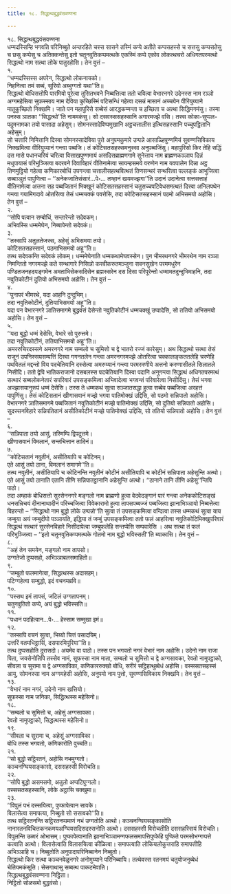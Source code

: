```yaml
---
title: १८. सिद्धत्थबुद्धवंसवण्णना

---
```

१८. सिद्धत्थबुद्धवंसवण्णना  
धम्मदस्सिम्हि भगवति परिनिब्बुते अन्तरहिते चस्स सासने तस्मिं कप्पे अतीते कप्पसहस्से च सत्तसु कप्पसतेसु च छसु कप्पेसु च अतिक्कन्तेसु इतो चतुनवुतिकप्पमत्थके एकस्मिं कप्पे एकोव लोकत्थचरो अधिगतपरमत्थो सिद्धत्थो नाम सत्था लोके पातुरहोसि। तेन वुत्तं –  
१.  
‘‘धम्मदस्सिस्स अपरेन, सिद्धत्थो लोकनायको।  
निहनित्वा तमं सब्बं, सूरियो अब्भुग्गतो यथा’’ति॥  
सिद्धत्थो बोधिसत्तोपि पारमियो पूरेत्वा तुसितभवने निब्बत्तित्वा ततो चवित्वा वेभारनगरे उदेनस्स नाम रञ्ञो अग्गमहेसिया सुफस्साय नाम देविया कुच्छिस्मिं पटिसन्धिं गहेत्वा दसन्नं मासानं अच्चयेन वीरियुय्याने मातुकुच्छितो निक्खमि। जाते पन महापुरिसे सब्बेसं आरद्धकम्मन्ता च इच्छिता च अत्था सिद्धिमगमंसु। तस्मा पनस्स ञातका ‘‘सिद्धत्थो’’ति नाममकंसु। सो दसवस्ससहस्सानि अगारमज्झे वसि। तस्स कोका-सुप्पल-पदुमनामका तयो पासादा अहेसुम्। सोमनस्सादेविप्पमुखानि अट्ठचत्तालीस इत्थिसहस्सानि पच्चुपट्ठितानि अहेसुम्।  
सो चत्तारि निमित्तानि दिस्वा सोमनस्सादेविया पुत्ते अनुपमकुमारे उप्पन्ने आसाळ्हिपुण्णमियं सुवण्णसिविकाय निक्खमित्वा वीरियुय्यानं गन्त्वा पब्बजि। तं कोटिसतसहस्समनुस्सा अनुपब्बजिंसु। महापुरिसो किर तेहि सद्धिं दस मासे पधानचरियं चरित्वा विसाखपुण्णमायं असदिसब्राह्मणगामे सुनेत्ताय नाम ब्राह्मणकञ्ञाय दिन्नं मधुपायासं परिभुञ्जित्वा बदरवने दिवाविहारं वीतिनामेत्वा सायन्हसमये वरुणेन नाम यवपालेन दिन्ना अट्ठ तिणमुट्ठियो गहेत्वा कणिकारबोधिं उपगन्त्वा चत्तालीसहत्थवित्थतं तिणसन्थरं सन्थरित्वा पल्लङ्कं आभुजित्वा सब्बञ्ञुतं पापुणित्वा – ‘‘अनेकजातिसंसारं…पे॰… तण्हानं खयमज्झगा’’ति उदानं उदानेत्वा सत्तसत्ताहं वीतिनामेत्वा अत्तना सह पब्बजितानं भिक्खूनं कोटिसतसहस्सानं चतुसच्चपटिवेधसमत्थतं दिस्वा अनिलपथेन गन्त्वा गयामिगदाये ओतरित्वा तेसं धम्मचक्कं पवत्तेसि, तदा कोटिसतसहस्सानं पठमो अभिसमयो अहोसि। तेन वुत्तं –  
२.  
‘‘सोपि पत्वान सम्बोधिं, सन्तारेन्तो सदेवकम्।  
अभिवस्सि धम्ममेघेन, निब्बापेन्तो सदेवकं॥  
३.  
‘‘तस्सापि अतुलतेजस्स, अहेसुं अभिसमया तयो।  
कोटिसतसहस्सानं, पठमाभिसमयो अहू’’ति॥  
तत्थ सदेवकन्ति सदेवकं लोकम्। धम्ममेघेनाति धम्मकथामेघवस्सेन। पुन भीमरथनगरे भीमरथेन नाम रञ्ञा निमन्तितो नगरमज्झे कते सन्थागारे निसिन्नो करवीकरुतमञ्जुना सवनसुखेन परममधुरेन पण्डितजनहदयङ्गमेन अमताभिसेकसदिसेन ब्रह्मस्सरेन दस दिसा परिपूरेन्तो धम्मामतदुन्दुभिमाहनि, तदा नवुतिकोटीनं दुतियो अभिसमयो अहोसि। तेन वुत्तं –  
४.  
‘‘पुनापरं भीमरथे, यदा आहनि दुन्दुभिम्।  
तदा नवुतिकोटीनं, दुतियाभिसमयो अहू’’ति॥  
यदा पन वेभारनगरे ञातिसमागमे बुद्धवंसं देसेन्तो नवुतिकोटीनं धम्मचक्खुं उप्पादेसि, सो ततियो अभिसमयो अहोसि। तेन वुत्तं –  
५.  
‘‘यदा बुद्धो धम्मं देसेसि, वेभारे सो पुरुत्तमे।  
तदा नवुतिकोटीनं, ततियाभिसमयो अहू’’ति॥  
अमररुचिरदस्सने अमरनगरे नाम सम्बलो च सुमित्तो च द्वे भातरो रज्जं कारेसुम्। अथ सिद्धत्थो सत्था तेसं राजूनं उपनिस्सयसम्पत्तिं दिस्वा गगनतलेन गन्त्वा अमरनगरमज्झे ओतरित्वा चक्कालङ्कततलेहि चरणेहि पथवितलं मद्दन्तो विय पदचेतियानि दस्सेत्वा अमरुय्यानं गन्त्वा परमरमणीये अत्तनो करुणासीतले सिलातले निसीदि। ततो द्वेपि भातिकराजानो दसबलस्स पदचेतियानि दिस्वा पदानि अनुगन्त्वा सिद्धत्थं अधिगतपरमत्थं सत्थारं सब्बलोकनेतारं सपरिवारं उपसङ्कमित्वा अभिवादेत्वा भगवन्तं परिवारेत्वा निसीदिंसु। तेसं भगवा अज्झासयानुरूपं धम्मं देसेसि। तस्स ते धम्मकथं सुत्वा सञ्जातसद्धा हुत्वा सब्बेव पब्बजित्वा अरहत्तं पापुणिंसु। तेसं कोटिसतानं खीणासवानं मज्झे भगवा पातिमोक्खं उद्दिसि, सो पठमो सन्निपातो अहोसि। वेभारनगरे ञातिसमागमे पब्बजितानं नवुतिकोटीनं मज्झे पातिमोक्खं उद्दिसि, सो दुतियो सन्निपातो अहोसि। सुदस्सनविहारे सन्निपतितानं असीतिकोटीनं मज्झे पातिमोक्खं उद्दिसि, सो ततियो सन्निपातो अहोसि। तेन वुत्तं –  
६.  
‘‘सन्निपाता तयो आसुं, तस्मिम्पि द्विपदुत्तमे।  
खीणासवानं विमलानं, सन्तचित्तान तादिनं॥  
७.  
‘‘कोटिसतानं नवुतीनं, असीतियापि च कोटिनम्।  
एते आसुं तयो ठाना, विमलानं समागमे’’ति॥  
तत्थ नवुतीनं, असीतियापि च कोटिनन्ति नवुतीनं कोटीनं असीतियापि च कोटीनं सन्निपाता अहेसुन्ति अत्थो। एते आसुं तयो ठानाति एतानि तीणि सन्निपातट्ठानानि अहेसुन्ति अत्थो। ‘‘ठानाने तानि तीणि अहेसु’’न्तिपि पाठो।  
तदा अम्हाकं बोधिसत्तो सुरसेननगरे मङ्गलो नाम ब्राह्मणो हुत्वा वेदवेदङ्गानं पारं गन्त्वा अनेककोटिसङ्खं धनसन्निचयं दीनानाथादीनं परिच्चजित्वा विवेकारामो हुत्वा तापसपब्बज्जं पब्बजित्वा झानाभिञ्ञायो निब्बत्तेत्वा विहरन्तो – ‘‘सिद्धत्थो नाम बुद्धो लोके उप्पन्नो’’ति सुत्वा तं उपसङ्कमित्वा वन्दित्वा तस्स धम्मकथं सुत्वा याय जम्बुया अयं जम्बुदीपो पञ्ञायति, इद्धिया तं जम्बुं उपसङ्कमित्वा ततो फलं आहरित्वा नवुतिकोटिभिक्खुपरिवारं सिद्धत्थं सत्थारं सुरसेनविहारे निसीदापेत्वा जम्बुफलेहि सन्तप्पेसि सम्पवारेसि । अथ सत्था तं फलं परिभुञ्जित्वा – ‘‘इतो चतुनवुतिकप्पमत्थके गोतमो नाम बुद्धो भविस्सती’’ति ब्याकासि। तेन वुत्तं –  
८.  
‘‘अहं तेन समयेन, मङ्गलो नाम तापसो।  
उग्गतेजो दुप्पसहो, अभिञ्ञाबलसमाहितो॥  
९.  
‘‘जम्बुतो फलमानेत्वा, सिद्धत्थस्स अदासहम्।  
पटिग्गहेत्वा सम्बुद्धो, इदं वचनमब्रवि॥  
१०.  
‘‘पस्सथ इमं तापसं, जटिलं उग्गतापनम्।  
चतुनवुतितो कप्पे, अयं बुद्धो भविस्सति॥  
११.  
‘‘पधानं पदहित्वान…पे॰… हेस्साम सम्मुखा इमं॥  
१२.  
‘‘तस्सापि वचनं सुत्वा, भिय्यो चित्तं पसादयिम्।  
उत्तरिं वतमधिट्ठासिं, दसपारमिपूरिया’’ति॥  
तत्थ दुप्पसहोति दुरासदो। अयमेव वा पाठो। तस्स पन भगवतो नगरं वेभारं नाम अहोसि। उदेनो नाम राजा पिता, जयसेनोतिपि तस्सेव नामं, सुफस्सा नाम माता, सम्बलो च सुमित्तो च द्वे अग्गसावका, रेवतो नामुपट्ठाको, सीवला च सुरामा च द्वे अग्गसाविका, कणिकाररुक्खो बोधि, सरीरं सट्ठिहत्थुब्बेधं अहोसि। वस्ससतसहस्सं आयु, सोमनस्सा नाम अग्गमहेसी अहोसि, अनुपमो नाम पुत्तो, सुवण्णसिविकाय निक्खमि। तेन वुत्तं –  
१३.  
‘‘वेभारं नाम नगरं, उदेनो नाम खत्तियो।  
सुफस्सा नाम जनिका, सिद्धित्थस्स महेसिनो॥  
१८.  
‘‘सम्बलो च सुमित्तो च, अहेसुं अग्गसावका।  
रेवतो नामुपट्ठाको, सिद्धत्थस्स महेसिनो॥  
१९.  
‘‘सीवला च सुरामा च, अहेसुं अग्गसाविका।  
बोधि तस्स भगवतो, कणिकारोति वुच्चति॥  
२१.  
‘‘सो बुद्धो सट्ठिरतनं, अहोसि नभमुग्गतो।  
कञ्चनग्घियसङ्कासो, दससहस्सी विरोचति॥  
२२.  
‘‘सोपि बुद्धो असमसमो, अतुलो अप्पटिपुग्गलो।  
वस्ससतसहस्सानि, लोके अट्ठासि चक्खुमा॥  
२३.  
‘‘विपुलं पभं दस्सयित्वा, पुप्फापेत्वान सावके।  
विलासेत्वा समापत्या, निब्बुतो सो ससावको’’ति॥  
तत्थ सट्ठिरतनन्ति सट्ठिरतनप्पमाणं नभं उग्गतोति अत्थो। कञ्चनग्घियसङ्कासोति नानारतनविचित्तकनकमयअग्घियसदिसदस्सनोति अत्थो। दससहस्सी विरोचतीति दससहस्सियं विरोचति। विपुलन्ति उळारं ओभासम्। पुप्फापेत्वानाति झानाभिञ्ञामग्गफलसमापत्तिपुप्फेहि पुप्फिते परमसोभग्गप्पत्ते कत्वाति अत्थो। विलासेत्वाति विलासयित्वा कीळित्वा। समापत्याति लोकियलोकुत्तराहि समापत्तीहि अभिञ्ञाहि च। निब्बुतोति अनुपादापरिनिब्बानेन निब्बुतो।  
सिद्धत्थो किर सत्था कञ्चनवेळुनगरे अनोमुय्याने परिनिब्बायि। तत्थेवस्स रतनमयं चतुयोजनुब्बेधं चेतियमकंसूति। सेसगाथासु सब्बत्थ पाकटमेवाति।  
सिद्धत्थबुद्धवंसवण्णना निट्ठिता।  
निट्ठितो सोळसमो बुद्धवंसो।  